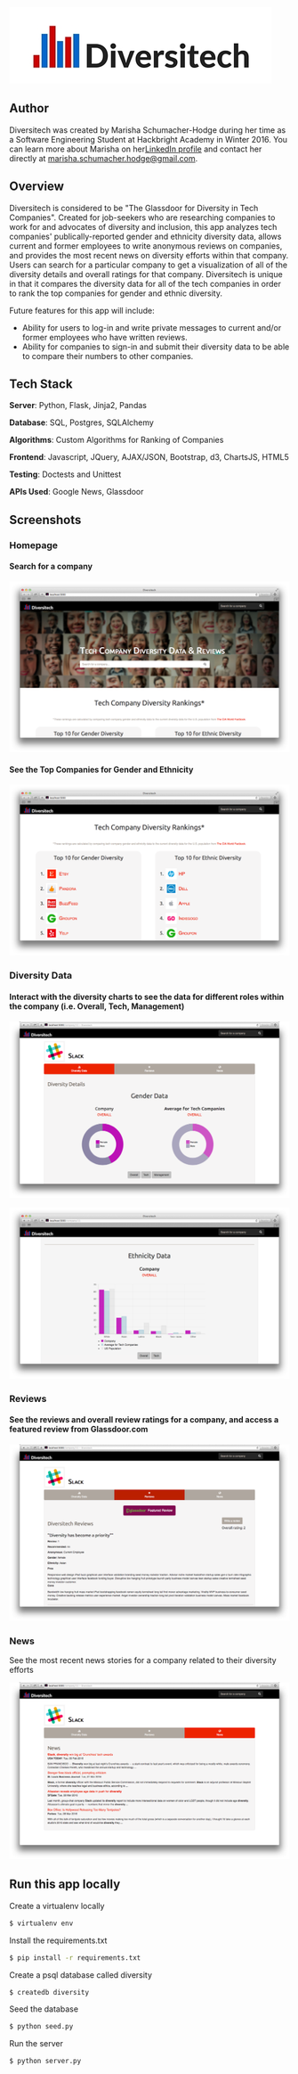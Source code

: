 ![diversitechlogo](/Documents/Diversitech-Logo.jpg)

## Author
Diversitech was created by Marisha Schumacher-Hodge during her time as a Software Engineering Student at Hackbright Academy in Winter 2016. You can learn more about Marisha on her[LinkedIn profile](https://www.linkedin.com/in/marishaschumacherhodge>) and contact her directly at <marisha.schumacher.hodge@gmail.com>.

## Overview
Diversitech is considered to be "The Glassdoor for Diversity in Tech Companies". Created for job-seekers who are researching companies to work for and advocates of diversity and inclusion, this app analyzes tech companies' publically-reported gender and ethnicity diversity data, allows current and former employees to write anonymous reviews on companies, and provides the most recent news on diversity efforts within that company. Users can search for a particular company to get a visualization of all of the diversity details and overall ratings for that company. Diversitech is unique in that it compares the diversity data for all of the tech companies in order to rank the top companies for gender and ethnic diversity.

Future features for this app will include:
- Ability for users to log-in and write private messages to current and/or former employees who have written reviews.
- Ability for companies to sign-in and submit their diversity data to be able to compare their numbers to other companies.

## Tech Stack

**Server**: Python, Flask, Jinja2, Pandas

**Database**: SQL, Postgres, SQLAlchemy

**Algorithms**: Custom Algorithms for Ranking of Companies

**Frontend**: Javascript, JQuery, AJAX/JSON, Bootstrap, d3, ChartsJS, HTML5

**Testing**: Doctests and Unittest

**APIs Used**: Google News, Glassdoor


## Screenshots

### Homepage

#### Search for a company

![navhome](/Documents/Home-page.png)

#### See the Top Companies for Gender and Ethnicity

![rankings](/Documents/Top10.png)

### Diversity Data

#### Interact with the diversity charts to see the data for different roles within the company (i.e. Overall, Tech, Management)

![gender](/Documents/Gender-charts.png)

![ethnicity](/Documents/Ethnicity-data.png)

### Reviews

#### See the reviews and overall review ratings for a company, and access a featured review from Glassdoor.com

![reviews](/Documents/Reviews.png)

### News

See the most recent news stories for a company related to their diversity efforts

![navhome](/Documents/News.png)

## Run this app locally 

Create a virtualenv locally

```sh
$ virtualenv env
```
Install the requirements.txt
```sh
$ pip install -r requirements.txt
```
Create a psql database called diversity
```sh
$ createdb diversity
```
Seed the database
```sh
$ python seed.py
```

Run the server
```sh
$ python server.py
```

